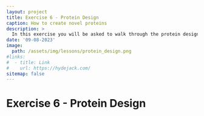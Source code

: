 ```yaml
---
layout: project
title: Exercise 6 - Protein Design
caption: How to create novel proteins
description: >
  In this exercise you will be asked to walk through the protein design pipeline we talked about in the lecture with a real-world target and evaluate how well your designs fare.
date: '09-08-2023'
image: 
  path: /assets/img/lessons/protein_design.png
#links:
#  - title: Link
#    url: https://hydejack.com/
sitemap: false
---
```


# Exercise 6 - Protein Design




